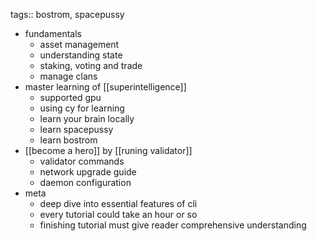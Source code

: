 tags:: bostrom, spacepussy

- fundamentals
	- asset management
	- understanding state
	- staking, voting and trade
	- manage clans
- master learning of [[superintelligence]]
	- supported gpu
	- using cy for learning
	- learn your brain locally
	- learn spacepussy
	- learn bostrom
- [[become a hero]] by [[runing validator]]
	- validator commands
	- network upgrade guide
	- daemon configuration
- meta
	- deep dive into essential features of cli
	- every tutorial could take an hour or so
	- finishing tutorial must give reader comprehensive understanding